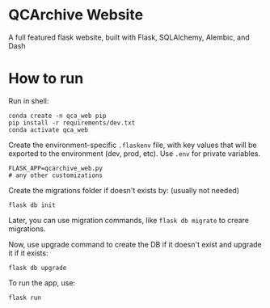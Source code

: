QCArchive Website
=================

A full featured flask website, built with Flask, SQLAlchemy, Alembic, and Dash

How to run
===========

Run in shell:

```
conda create -n qca_web pip
pip install -r requirements/dev.txt
conda activate qca_web
```

Create the environment-specific `.flaskenv` file, with key values that will be exported to the environment (dev, prod, etc). Use `.env` for private variables.

```
FLASK_APP=qcarchive_web.py
# any other customizations
```

Create the migrations folder if doesn't exists by: (usually not needed)
```
flask db init
```

Later, you can use migration commands, like `flask db migrate` to creare migrations.
 
Now, use upgrade command to create the DB if it doesn't exist and upgrade it if it exists:
```
flask db upgrade
```

To run the app, use: 
```
flask run
```
